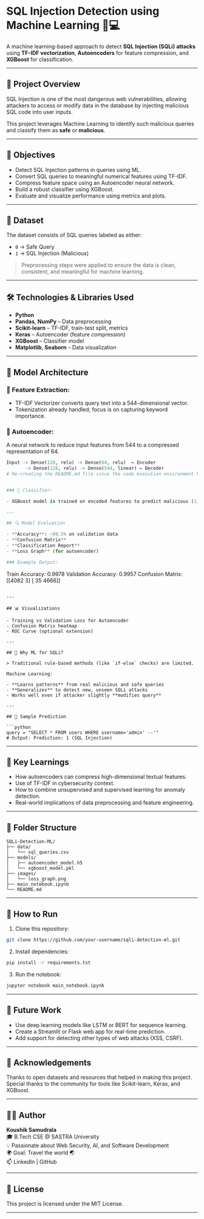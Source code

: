 # SQL Injection Detection using Machine Learning 🔐💻

A machine learning-based approach to detect **SQL Injection (SQLi) attacks** using **TF-IDF vectorization**, **Autoencoders** for feature compression, and **XGBoost** for classification.

---

## 🧠 Project Overview

SQL Injection is one of the most dangerous web vulnerabilities, allowing attackers to access or modify data in the database by injecting malicious SQL code into user inputs.

This project leverages Machine Learning to identify such malicious queries and classify them as **safe** or **malicious**.

---

## 🚀 Objectives

- Detect SQL Injection patterns in queries using ML.
- Convert SQL queries to meaningful numerical features using TF-IDF.
- Compress feature space using an Autoencoder neural network.
- Build a robust classifier using XGBoost.
- Evaluate and visualize performance using metrics and plots.

---

## 📁 Dataset

The dataset consists of SQL queries labeled as either:
- `0` → Safe Query
- `1` → SQL Injection (Malicious)

> Preprocessing steps were applied to ensure the data is clean, consistent, and meaningful for machine learning.

---

## 🛠️ Technologies & Libraries Used

- **Python**
- **Pandas**, **NumPy** – Data preprocessing
- **Scikit-learn** – TF-IDF, train-test split, metrics
- **Keras** – Autoencoder (feature compression)
- **XGBoost** – Classifier model
- **Matplotlib**, **Seaborn** – Data visualization

---

## 🧪 Model Architecture

### 🔹 Feature Extraction:
- TF-IDF Vectorizer converts query text into a 544-dimensional vector.
- Tokenization already handled; focus is on capturing keyword importance.

### 🔹 Autoencoder:
A neural network to reduce input features from 544 to a compressed representation of 64.

```python
Input -> Dense(128, relu) -> Dense(64, relu)  ← Encoder  
       -> Dense(128, relu) -> Dense(544, linear) ← Decoder
# Re-creating the README.md file since the code execution environment has been reset.


### 🔹 Classifier:

- XGBoost model is trained on encoded features to predict malicious (1) or safe (0).

---

## 🔍 Model Evaluation

- **Accuracy**: ~99.5% on validation data
- **Confusion Matrix**
- **Classification Report**
- **Loss Graph** (for autoencoder)

### Example Output:
```
Train Accuracy: 0.9978
Validation Accuracy: 0.9957
Confusion Matrix:
 [[4082    3]
  [  35 4666]]
```

---

## 📊 Visualizations

- Training vs Validation Loss for Autoencoder
- Confusion Matrix heatmap
- ROC Curve (optional extension)

---

## 🔐 Why ML for SQLi?

> Traditional rule-based methods (like `if-else` checks) are limited.

Machine Learning:

- **Learns patterns** from real malicious and safe queries
- **Generalizes** to detect new, unseen SQLi attacks
- Works well even if attacker slightly **modifies query**

---

## 💬 Sample Prediction

```python
query = "SELECT * FROM users WHERE username='admin' --'"
# Output: Prediction: 1 (SQL Injection)
```

---

## 🧠 Key Learnings

- How autoencoders can compress high-dimensional textual features.
- Use of TF-IDF in cybersecurity context.
- How to combine unsupervised and supervised learning for anomaly detection.
- Real-world implications of data preprocessing and feature engineering.

---

## 📂 Folder Structure

```
SQLi-Detection-ML/
├── data/
│   └── sql_queries.csv
├── models/
│   ├── autoencoder_model.h5
│   └── xgboost_model.pkl
├── images/
│   └── loss_graph.png
├── main_notebook.ipynb
└── README.md
```

---

## 🧪 How to Run

1. Clone this repository:

```bash
git clone https://github.com/your-username/sqli-detection-ml.git
```

2. Install dependencies:

```bash
pip install -r requirements.txt
```

3. Run the notebook:

```bash
jupyter notebook main_notebook.ipynb
```

---

## 📌 Future Work

- Use deep learning models like LSTM or BERT for sequence learning.
- Create a Streamlit or Flask web app for real-time prediction.
- Add support for detecting other types of web attacks (XSS, CSRF).

---

## 🙌 Acknowledgements

Thanks to open datasets and resources that helped in making this project.  
Special thanks to the community for tools like Scikit-learn, Keras, and XGBoost.

---

## 🧑‍💻 Author

**Koushik Samudrala**  
🎓 B.Tech CSE @ SASTRA University  
💡 Passionate about Web Security, AI, and Software Development  
🌍 Goal: Travel the world 🌏  
📫 LinkedIn | GitHub

---

## 📃 License

This project is licensed under the MIT License.

---
